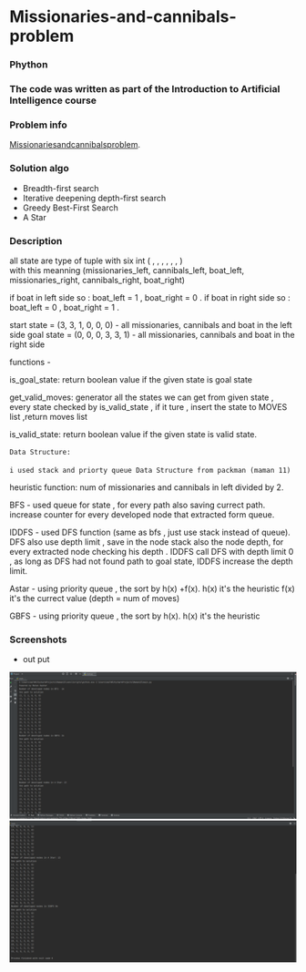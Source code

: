 # Missionaries-and-cannibals-problem

### Phython
### The code was written as part of the Introduction to Artificial Intelligence course

### Problem info
[Missionariesandcannibalsproblem](https://en.wikipedia.org/wiki/Missionaries_and_cannibals_problem).


### Solution algo
- Breadth-first search
- Iterative deepening depth-first search
- Greedy Best-First Search
- A Star


### Description
   all state are type of tuple with six int ( , , , , , , )  
   with this meanning (missionaries_left, cannibals_left, boat_left, missionaries_right, cannibals_right, boat_right)

   if boat in left side so : boat_left = 1 , boat_right = 0 .
   if boat in right side so : boat_left = 0 , boat_right = 1 .

   start state = (3, 3, 1, 0, 0, 0)  - all missionaries, cannibals and boat  in the  left side 
   goal state  = (0, 0, 0, 3, 3, 1)  - all missionaries, cannibals and boat  in the  right side 

   functions - 

   is_goal_state: return boolean value if the given state is goal state

   get_valid_moves: generator all the states we can get from given state , every state checked by is_valid_state 
                    , if it ture , insert the state to MOVES list ,return moves list

   is_valid_state: return boolean value if the given state is valid state.


    Data Structure:

    i used stack and priorty queue Data Structure from packman (maman 11)

heuristic function:
    num of missionaries and cannibals in left divided by 2.
    



BFS   -  used queue for state , for every path also saving currect path.
         increase counter for every developed node that extracted form queue.

IDDFS -  used DFS function (same as bfs , just use stack instead of queue).
         DFS also use depth limit , save in the node stack also the node depth, for every extracted node checking his depth .
         IDDFS call DFS with depth limit 0 ,  as long as DFS had not found path to goal state, IDDFS increase the depth limit.

Astar  -  using priority queue , the sort by h(x) +f(x).
         h(x) it's the heuristic
         f(x) it's the currect value (depth = num of moves)

GBFS -  using priority queue , the sort by h(x).
         h(x) it's the heuristic


### Screenshots

- out put
<img src="/screenshot/run Screenshot 1.png" alt="main page"/>
<img src="/screenshot/run Screenshot 2.png" alt="main page"/>


